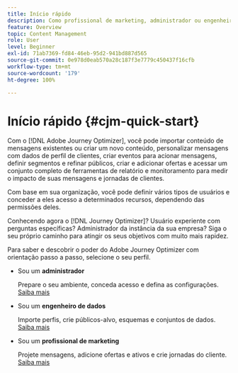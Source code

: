 ```yaml
---
title: Início rápido
description: Como profissional de marketing, administrador ou engenheiro de dados, aprenda e descubra o potencial do Adobe Journey Optimizer por meio de uma orientação passo a passo
feature: Overview
topic: Content Management
role: User
level: Beginner
exl-id: 71ab7369-fd84-46eb-95d2-941bd887d565
source-git-commit: 0e978d0eab570a28c187f3e7779c450437f16cfb
workflow-type: tm+mt
source-wordcount: '179'
ht-degree: 100%

---
```


# Início rápido {#cjm-quick-start}

Com o [!DNL Adobe Journey Optimizer], você pode importar conteúdo de mensagens existentes ou criar um novo conteúdo, personalizar mensagens com dados de perfil de clientes, criar eventos para acionar mensagens, definir segmentos e refinar públicos, criar e adicionar ofertas e acessar um conjunto completo de ferramentas de relatório e monitoramento para medir o impacto de suas mensagens e jornadas de clientes.

Com base em sua organização, você pode definir vários tipos de usuários e conceder a eles acesso a determinados recursos, dependendo das permissões deles.

Conhecendo agora o [!DNL Journey Optimizer]? Usuário experiente com perguntas específicas? Administrador da instância da sua empresa? Siga o seu próprio caminho para atingir os seus objetivos com muito mais rapidez.

Para saber e descobrir o poder do Adobe Journey Optimizer com orientação passo a passo, selecione o seu perfil.

* Sou um **administrador**

   Prepare o seu ambiente, conceda acesso e defina as configurações. [Saiba mais](path/administrator.md)

* Sou um **engenheiro de dados**

   Importe perfis, crie públicos-alvo, esquemas e conjuntos de dados. [Saiba mais](path/data-engineer.md)

* Sou um **profissional de marketing**

   Projete mensagens, adicione ofertas e ativos e crie jornadas do cliente. [Saiba mais](path/marketer.md)
